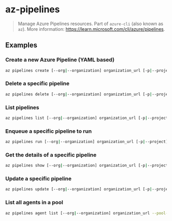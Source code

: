# az-pipelines

> Manage Azure Pipelines resources. Part of `azure-cli` (also known as `az`). More information: <https://learn.microsoft.com/cli/azure/pipelines>.

## Examples

### Create a new Azure Pipeline (YAML based)

```bash
az pipelines create [--org|--organization] organization_url [-p|--project] project_name --name pipeline_name --description description --repository repository_name --branch branch_name
```

### Delete a specific pipeline

```bash
az pipelines delete [--org|--organization] organization_url [-p|--project] project_name --id pipeline_id
```

### List pipelines

```bash
az pipelines list [--org|--organization] organization_url [-p|--project] project_name
```

### Enqueue a specific pipeline to run

```bash
az pipelines run [--org|--organization] organization_url [-p|--project] project_name --name pipeline_name
```

### Get the details of a specific pipeline

```bash
az pipelines show [--org|--organization] organization_url [-p|--project] project_name --name pipeline_name
```

### Update a specific pipeline

```bash
az pipelines update [--org|--organization] organization_url [-p|--project] project_name --name pipeline_name --new-name pipeline_new_name --new-folder-path user1/production_pipelines
```

### List all agents in a pool

```bash
az pipelines agent list [--org|--organization] organization_url --pool-id agent_pool
```
